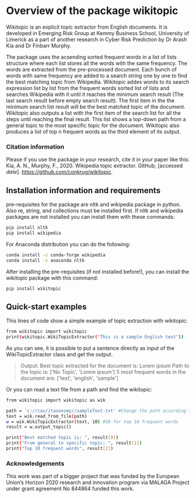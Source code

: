 # Overview of the package wikitopic

Wikitopic is an explicit topic extractor from English documents. It is developed in Emerging Risk Group at Kemmy Business School, University of Limerick as a part of another research in Cyber Risk Prediction by Dr Arash Kia and Dr Finbarr Murphy. 

The package uses the acsending sorted frequent words in a list of lists structure where each list stores all the words with the same frequency. The words are extracted from the pre-processed document. Each bunch of words with same frequency are added to a search string one by one to find the best matching topic from Wikipedia. Wikitopic addes words to its search expression list by list from the frequent words sorted list of lists and searches Wikipedia with it until it reaches the minimum search result (The last search result before empty search result). The first item in the the minimum search list result will be the best matched topic of the document. Wikitopic also outputs a list with the first item of the search list for all the steps until reaching the final result. This list shows a top-down path from a general topic to the most specific topic for the document. Wikitopic also produces a list of top n frequent words as the third element of its output.

### Citation information
Please if you use the package in your research, cite it in your paper like this:
Kia, A. N., Murphy, F., 2020. Wikipedia topic extractor. GitHub; [accessed *date*]. https://github.com/conkrug/wikitopic. 
## Installation information and requirements
pre-requisites for the package are nltk and wikipedia package in python. Also re, string, and collections must be installed first.
If nltk and wikipedia packages are not installed you can install them with these commands:

```sh
pip install nltk
pip install wikipedia
```

For Anaconda distribution you can do the following:

```sh
conda install -c conda-forge wikipedia
conda install -c anaconda nltk
```

After installing the pre-requisites (if not installed before!), you can install the wikitopic package with this command:

```sh
pip install wikitopic
```

## Quick-start examples
This lines of code show a simple example of topic extraction with wikitopic:

```sh
from wikitopic import wikitopic
print(wikitopic.WikiTopicExtractor("This is a sample English text"))
```

As you can see, it is possible to put a sentence directly as input of the WikiTopicExtractor class and get the output.

>Output:
>Best topic extracted for the document is: Lorem ipsum
>Path to the topic is:
>['No Topic', 'Lorem ipsum']
>5 most frequent words in the document are: 
>['text', 'english', 'sample']

Or you can read a text file from a path and find the wikitopic:

```sh
from wikitopic import wikitopic as wik

path = 'c://cav//taxonomy//sampleText.txt' #Change the path according to your own system
text = wik.read_from_file(path)
w = wik.WikiTopicExtractor(text, 10) #10 for top 10 frequent words
result = w.output_topic()

print("Best matched topic is: ", result[0])
print("From general to specific topic: ", result[1])
print("Top 10 frequent words", result[2])
```
### Acknowledgements
This work was part of a bigger project that was funded by the European Union’s Horizon 2020 research and innovation program via MALAGA Project under grant agreement No 844864 funded this work.
